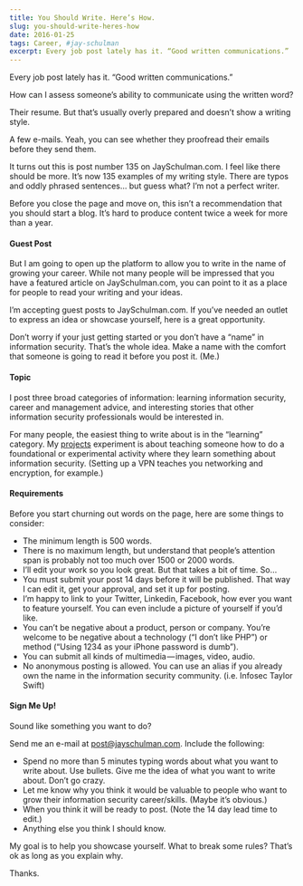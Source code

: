 ```yaml
---
title: You Should Write. Here’s How.
slug: you-should-write-heres-how
date: 2016-01-25
tags: Career, #jay-schulman
excerpt: Every job post lately has it. “Good written communications.”
---
```


Every job post lately has it. “Good written communications.”

How can I assess someone’s ability to communicate using the written word?

Their resume. But that’s usually overly prepared and doesn’t show a writing style.

A few e-mails. Yeah, you can see whether they proofread their emails before they send them.

It turns out this is post number 135 on JaySchulman.com. I feel like there should be more. It’s now 135 examples of my writing style. There are typos and oddly phrased sentences… but guess what? I’m not a perfect writer.

Before you close the page and move on, this isn’t a recommendation that you should start a blog. It’s hard to produce content twice a week for more than a year.

#### Guest Post

But I am going to open up the platform to allow you to write in the name of growing your career. While not many people will be impressed that you have a featured article on JaySchulman.com, you can point to it as a place for people to read your writing and your ideas.

I’m accepting guest posts to JaySchulman.com. If you’ve needed an outlet to express an idea or showcase yourself, here is a great opportunity.

Don’t worry if your just getting started or you don’t have a “name” in information security. That’s the whole idea. Make a name with the comfort that someone is going to read it before you post it. (Me.)

#### Topic

I post three broad categories of information: learning information security, career and management advice, and interesting stories that other information security professionals would be interested in.

For many people, the easiest thing to write about is in the “learning” category. My [projects](https://www.jayschulman.com/project) experiment is about teaching someone how to do a foundational or experimental activity where they learn something about information security. (Setting up a VPN teaches you networking and encryption, for example.)

#### Requirements

Before you start churning out words on the page, here are some things to consider:

- The minimum length is 500 words.
- There is no maximum length, but understand that people’s attention span is probably not too much over 1500 or 2000 words.
- I’ll edit your work so you look great. But that takes a bit of time. So…
- You must submit your post 14 days before it will be published. That way I can edit it, get your approval, and set it up for posting.
- I’m happy to link to your Twitter, Linkedin, Facebook, how ever you want to feature yourself. You can even include a picture of yourself if you’d like.
- You can’t be negative about a product, person or company. You’re welcome to be negative about a technology (“I don’t like PHP”) or method (“Using 1234 as your iPhone password is dumb”).
- You can submit all kinds of multimedia — images, video, audio.
- No anonymous posting is allowed. You can use an alias if you already own the name in the information security community. (i.e. Infosec Taylor Swift)

#### Sign Me Up!

Sound like something you want to do?

Send me an e-mail at post@jayschulman.com. Include the following:

- Spend no more than 5 minutes typing words about what you want to write about. Use bullets. Give me the idea of what you want to write about. Don’t go crazy.
- Let me know why you think it would be valuable to people who want to grow their information security career/skills. (Maybe it’s obvious.)
- When you think it will be ready to post. (Note the 14 day lead time to edit.)
- Anything else you think I should know.

My goal is to help you showcase yourself. What to break some rules? That’s ok as long as you explain why.

Thanks.

